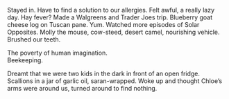 Stayed in. Have to find a solution to our allergies. Felt awful, a really lazy day. Hay fever? Made a Walgreens and Trader Joes trip. Blueberry goat cheese log on Tuscan pane. Yum. Watched more episodes of Solar Opposites. Molly the mouse, cow-steed, desert camel, nourishing vehicle. Brushed our teeth. 

The poverty of human imagination.  
Beekeeping. 

Dreamt that we were two kids in the dark in front of an open fridge. Scallions in a jar of garlic oil, saran-wrapped. Woke up and thought Chloe’s arms were around us, turned around to find nothing.
